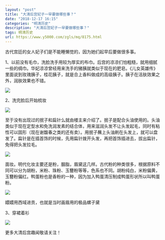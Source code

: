 ```yaml
---
layout: "post"
title: "大清后宫妃子一早要做哪些事？"
date: "2018-12-17 16:15"
categories: "明清历史"
description: "大清后宫妃子一早要做哪些事？"
tags: 明清历史
url: https://www.y5000.com/zgls/mq/8175.html
---
```






古代宫廷的女人妃子们是不能睡懒觉的，因为她们起早后要做很多事。

1、以前没有毛巾，洗脸洗手用较为厚实的布巾。后宫的凉凉们怕粗糙，就用细腻一些的绸巾。华妃凉凉曾经用来洗手的猪胰就类似于现在的肥皂。《儿女英雄传》里面说到玫瑰胰子，桂花胰子，就是合上香料做成的高级胰子。胰子在洁肤效果之外，润肤效果也不错。

![](https://img.y5000.com/uploads/allimg/161223/8-1612231IP9225.jpg)

2、洗完脸后开始梳妆

![](https://img.y5000.com/uploads/allimg/161223/8-1612231IQB05.jpg)

至于没有出现过的抿子和扁针么就由楼主来介绍了。抿子是配合头油使用的。头油类似于现在定型水和免洗润发素的结合体，用来滋润头发不让头发起毛，同时有粘性可以固形（现在谢馥春之类的还有卖）。用抿子蘸上头油刷在头发上，就可以盘发了。扁针是在插首饰的时候，先用扁针拨开头发，再把首饰插进去，拔出扁针，免得把头发拉毛。

![](https://img.y5000.com/uploads/allimg/161223/8-1612231IRWV.jpg)

面妆。明代化妆主要还是粉，胭脂，眉黛这几样。古代粉的种类很多，根据原料不同可以分为胡粉，米粉、珠粉、玉簪粉等等，色系也不同。胡粉纯白，米粉偏黄，玉簪粉偏红。鸭蛋粉也是香粉的一种，因为加入鸭蛋清压制成鸭蛋形状所以叫鸭蛋粉。

![](https://img.y5000.com/uploads/allimg/161223/8-1612231ISE51.jpg)

嬛嬛用西域进贡，也就是当时画眉用的极品螺子黛

3、穿裙着衫

![](https://img.y5000.com/uploads/allimg/161223/8-1612231IZ0Q6.jpg)

更多大清后宫趣闻敬请关注！
